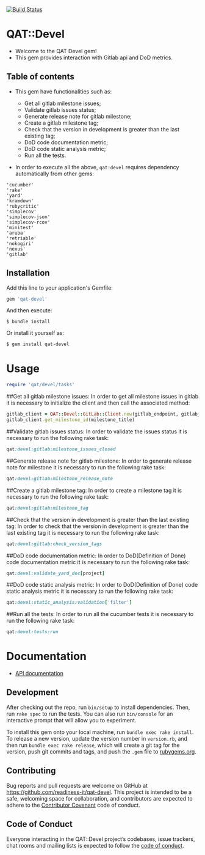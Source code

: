 [![Build Status](https://travis-ci.org/readiness-it/qat-devel.svg?branch=master)](https://travis-ci.org/readiness-it/qat-devel)

# QAT::Devel

- Welcome to the QAT Devel gem!
- This gem provides interaction with Gitlab api and DoD metrics.

## Table of contents 
- This gem have functionalities such as:
    - Get all gitlab milestone issues;
    - Validate gitlab issues status;
    - Generate release note for gitlab milestone;
    - Create a gitlab milestone tag;
    - Check that the version in development is greater than the last existing tag;
    - DoD code documentation metric;
    - DoD code static analysis metric;
    - Run all the tests.
     
- In order to execute all the above, ```qat:devel``` requires dependency automatically from other gems: 
```
'cucumber'
'rake'
'yard'
'kramdown'
'rubycritic'
'simplecov'
'simplecov-json'
'simplecov-rcov'
'minitest'
'aruba'
'retriable'
'nokogiri'
'nexus'
'gitlab'
```

## Installation

Add this line to your application's Gemfile:

```ruby
gem 'qat-devel'
```

And then execute:

    $ bundle install

Or install it yourself as:

    $ gem install qat-devel
    
# Usage
```ruby
require 'qat/devel/tasks'
```

##Get all gitlab milestone issues:
In order to get all milestone issues in gitlab it is necessary to initialize the client and then call the associated method:
```ruby
gitlab_client = QAT::Devel::GitLab::Client.new(gitlab_endpoint, gitlab_token, project_id)
gitlab_client.get_milestone_id(milestone_title)
```

##Validate gitlab issues status:
In order to validate the issues status it is necessary to run the following rake task:
```ruby
qat:devel:gitlab:milestone_issues_closed
``` 
##Generate release note for gitlab milestone:
In order to generate release note for milestone it is necessary to run the following rake task:
```ruby
qat:devel:gitlab:milestone_release_note
```
##Create a gitlab milestone tag:
In order to create a milestone tag it is necessary to run the following rake task:
```ruby
qat:devel:gitlab:milestone_tag
```
##Check that the version in development is greater than the last existing tag:
In order to check that the version in development is greater than the last existing tag it is necessary to run the following rake task:
```ruby
qat:devel:gitlab:check_version_tags
```
##DoD code documentation metric:
In order to DoD(Definition of Done) code documentation metric it is necessary to run the following rake task:
```ruby
qat:devel:validate_yard_doc[project]
```
##DoD code static analysis metric:
In order to DoD(Definition of Done) code static analysis metric it is necessary to run the following rake task:
```ruby
qat:devel:static_analysis:validation['filter']
```
##Run all the tests:
In order to run all the cucumber tests it is necessary to run the following rake task:
```ruby
qat:devel:tests:run
```

# Documentation

- [API documentation](https://readiness-it.github.io/qat-devel/doc/index.html)


## Development

After checking out the repo, run `bin/setup` to install dependencies. Then, run `rake spec` to run the tests. You can also run `bin/console` for an interactive prompt that will allow you to experiment.

To install this gem onto your local machine, run `bundle exec rake install`. To release a new version, update the version number in `version.rb`, and then run `bundle exec rake release`, which will create a git tag for the version, push git commits and tags, and push the `.gem` file to [rubygems.org](https://rubygems.org).

## Contributing

Bug reports and pull requests are welcome on GitHub at https://github.com/readiness-it/qat-devel. This project is intended to be a safe, welcoming space for collaboration, and contributors are expected to adhere to the [Contributor Covenant](http://contributor-covenant.org) code of conduct.

## Code of Conduct

Everyone interacting in the QAT::Devel project’s codebases, issue trackers, chat rooms and mailing lists is expected to follow the [code of conduct](https://github.com/qa-toolkit/qat-devel/blob/master/CODE_OF_CONDUCT.md). 
